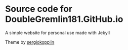 Source code for DoubleGremlin181.GitHub.io
=============

A simple website for personal use made with Jekyll

Theme by [sergiokopplin](https://github.com/sergiokopplin/indigo)
